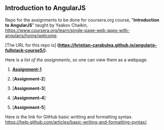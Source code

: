 ## Introduction to AngularJS

Repo for the assignments to be done for coursera.org course, "__Introduction to AngularJS__" taught by Yaakov Chaikin, https://www.coursera.org/learn/single-page-web-apps-with-angularjs/home/welcome.

[The URL for this repo is] __(https://hristian-carabulea.github.io/angularjs-fullstack-course5/)__.

Here is a _list of the assignments_, so one can view them as a webpage. 

1. [__Assignment-1__](https://github.com/hristian-carabulea/angularjs-fullstack-course5/blob/master/Assignment-1/)

2. [__Assignment-2__]

3. [__Assignment-3__]

4. [__Assignment-4__]

5. [__Assignment-5__]

Here is the link for GitHub basic writting and formatting syntax.
https://help.github.com/articles/basic-writing-and-formatting-syntax/.
